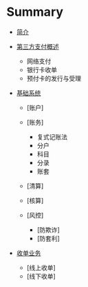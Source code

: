 # Summary

* [简介](README.md)
* [第三方支付概述](Chapter1/第三方支付概述.md)
    * 网络支付
    * 银行卡收单
    * 预付卡的发行与受理
* [基础系统](Chapter2/基础系统.md)
    * [账户]
    * [账务]
        * 复式记账法
        * 分户
        * 科目
        * 分录
        * 账套
        
    * [清算]
    * [核算]
    * [风控]
        * [防欺诈]
        * [防套利]
        
* [收单业务](Chapter3/收单业务.md)
    * [线上收单]
    * [线下收单]

